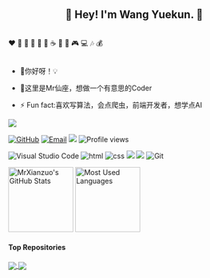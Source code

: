 <h2 align="center">👋 Hey! I'm Wang Yuekun. 🐘</h2>
<br />
❤️ 🍦 🍓 🍉 🍋 🥛 ☕ 🍗 🍟 🎮 💻 🎶 💰
<br />
<br />

- 🔭你好呀！💡

- 🤔这里是Mr仙座，想做一个有意思的Coder

- ⚡ Fun fact:喜欢写算法，会点爬虫，前端开发者，想学点AI


<img align="center" src="./images/github-contribution-grid-snake.svg" style="max-width: 90%;">

[![GitHub](https://img.shields.io/badge/GitHub-181717?style=flat-square&logo=github&logoColor=white)](https://github.com/MrXianzuo)
[![Email](https://img.shields.io/badge/QQEmail-ea4335?style=flat-square&logo=Mail.Ru)](3099501060@qq.com)
[![](https://img.shields.io/badge/CSDN-王跃坤-blue.svg)](https://blog.csdn.net/qq_43652327)
![Profile views](https://views.whatilearened.today/views/github/MrXianzuo/views.svg)


![Visual Studio Code](https://img.shields.io/badge/-Visual%20Studio%20Code-007acc?style=flat-square&logo=Visual%20Studio%20Code)
![html](https://img.shields.io/badge/-html-E34F26?style=flat-square&logo=html5&logoColor=white)
![css](https://img.shields.io/badge/-css-1572B6?style=flat-square&logo=css3)
![](https://img.shields.io/badge/JavaScript-red?style=flat-square&logo=javascript) 
![](https://img.shields.io/badge/Vue.js-black?style=flat-square&logo=vue.js)
![Git](https://img.shields.io/badge/-Git-f05032?style=flat-square&logo=Git&logoColor=white)


<img height="130px" src="https://github-readme-stats.vercel.app/api?username=MrXianzuo&hide_title=true&show_icons=true&hide=issues&include_all_commits=true&count_private=true&theme=graywhite&hide_border=true&bg_color=45,ff7979,ffd479,fffc79,73fa79" alt="MrXianzuo's GitHub Stats"> <img height="130px" src="https://github-readme-stats.vercel.app/api/top-langs?username=MrXianzuo&hide_title=true&layout=compact&theme=graywhite&hide_border=true&bg_color=45,fffc79,73fa79,75f0db" alt="Most Used Languages">


#### Top Repositories


<a href="https://github.com/MrXianzuo/PyTopicsApiExplore">
  <img align="center" src="https://github-readme-stats.vercel.app/api/pin/?username=MrXianzuo&repo=PyTopicsApiExplore&theme=buefy" />
</a>
<a href="https://github.com/MrXianzuo/Python_Spider_All">
  <img align="center" src="https://github-readme-stats.vercel.app/api/pin/?username=MrXianzuo&repo=Python_Spider_All&theme=buefy" />
</a>
